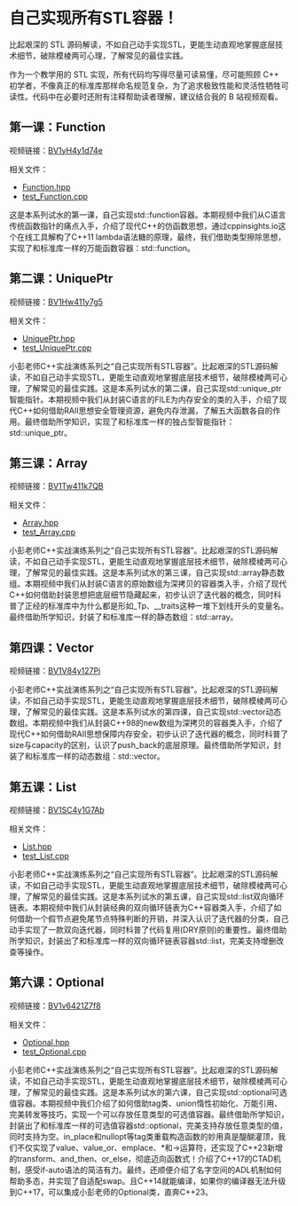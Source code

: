 # 自己实现所有STL容器！

比起艰深的 STL 源码解读，不如自己动手实现STL，更能生动直观地掌握底层技术细节，破除模棱两可心理，了解常见的最佳实践。

作为一个教学用的 STL 实现，所有代码均写得尽量可读易懂，尽可能照顾 C++ 初学者，不像真正的标准库那样命名规范复杂，为了追求极致性能和灵活性牺牲可读性。代码中在必要时还附有注释帮助读者理解，建议结合我的 B 站视频观看。

## 第一课：Function

视频链接：[BV1yH4y1d74e](https://www.bilibili.com/video/BV1yH4y1d74e)

相关文件：

- [Function.hpp](Function.hpp)
- [test_Function.cpp](test_Function.cpp)

这是本系列试水的第一课，自己实现std::function容器。本期视频中我们从C语言传统函数指针的痛点入手，介绍了现代C++的仿函数思想，通过cppinsights.io这个在线工具解构了C++11 lambda语法糖的原理，最终，我们借助类型擦除思想，实现了和标准库一样的万能函数容器：std::function。

## 第二课：UniquePtr

视频链接：[BV1Hw411y7g5](https://www.bilibili.com/video/BV1Hw411y7g5)

相关文件：

- [UniquePtr.hpp](UniquePtr.hpp)
- [test_UniquePtr.cpp](test_UniquePtr.cpp)

小彭老师C++实战演练系列之“自己实现所有STL容器”。比起艰深的STL源码解读，不如自己动手实现STL，更能生动直观地掌握底层技术细节，破除模棱两可心理，了解常见的最佳实践。这是本系列试水的第二课，自己实现std::unique_ptr智能指针。本期视频中我们从封装C语言的FILE为内存安全的类的入手，介绍了现代C++如何借助RAII思想安全管理资源，避免内存泄漏，了解五大函数各自的作用。最终借助所学知识，实现了和标准库一样的独占型智能指针：std::unique_ptr。

## 第三课：Array

视频链接：[BV1Tw411k7QB](https://www.bilibili.com/video/BV1Tw411k7QB)

相关文件：

- [Array.hpp](Array.hpp)
- [test_Array.cpp](test_Array.cpp)

小彭老师C++实战演练系列之“自己实现所有STL容器”。比起艰深的STL源码解读，不如自己动手实现STL，更能生动直观地掌握底层技术细节，破除模棱两可心理，了解常见的最佳实践。这是本系列试水的第三课，自己实现std::array静态数组。本期视频中我们从封装C语言的原始数组为深拷贝的容器类入手，介绍了现代C++如何借助封装思想把底层细节隐藏起来，初步认识了迭代器的概念，同时科普了正经的标准库中为什么都是形如_Tp、__traits这种一堆下划线开头的变量名。最终借助所学知识，封装了和标准库一样的静态数组：std::array。

## 第四课：Vector

视频链接：[BV1V84y127Pi](https://www.bilibili.com/video/BV1V84y127Pi)

小彭老师C++实战演练系列之“自己实现所有STL容器”。比起艰深的STL源码解读，不如自己动手实现STL，更能生动直观地掌握底层技术细节，破除模棱两可心理，了解常见的最佳实践。这是本系列试水的第四课，自己实现std::vector动态数组。本期视频中我们从封装C++98的new数组为深拷贝的容器类入手，介绍了现代C++如何借助RAII思想保障内存安全，初步认识了迭代器的概念，同时科普了size与capacity的区别，认识了push_back的底层原理。最终借助所学知识，封装了和标准库一样的动态数组：std::vector。

## 第五课：List

视频链接：[BV1SC4y1G7Ab](https://www.bilibili.com/video/BV1SC4y1G7Ab)

相关文件：

- [List.hpp](List.hpp)
- [test_List.cpp](test_List.cpp)

小彭老师C++实战演练系列之“自己实现所有STL容器”。比起艰深的STL源码解读，不如自己动手实现STL，更能生动直观地掌握底层技术细节，破除模棱两可心理，了解常见的最佳实践。这是本系列试水的第五课，自己实现std::list双向循环链表。本期视频中我们从封装经典的双向循环链表为C++容器类入手，介绍了如何借助一个假节点避免尾节点特殊判断的开销，并深入认识了迭代器的分类，自己动手实现了一款双向迭代器，同时科普了代码复用(DRY原则)的重要性。最终借助所学知识，封装出了和标准库一样的双向循环链表容器std::list，完美支持增删改查等操作。

## 第六课：Optional

视频链接：[BV1v6421Z7f8](https://www.bilibili.com/video/BV1v6421Z7f8)

相关文件：

- [Optional.hpp](Optional.hpp)
- [test_Optional.cpp](test_Optional.cpp)

小彭老师C++实战演练系列之“自己实现所有STL容器”。比起艰深的STL源码解读，不如自己动手实现STL，更能生动直观地掌握底层技术细节，破除模棱两可心理，了解常见的最佳实践。这是本系列试水的第六课，自己实现std::optional可选值容器。本期视频中我们介绍了如何借助tag类、union惰性初始化、万能引用、完美转发等技巧，实现一个可以存放任意类型的可选值容器。最终借助所学知识，封装出了和标准库一样的可选值容器std::optional，完美支持存放任意类型的值，同时支持为空。in_place和nullopt等tag类重载构造函数的妙用真是醍醐灌顶，我们不仅实现了value、value_or、emplace、*和->运算符，还实现了C++23新增的transform、and_then、or_else，彻底迈向函数式！介绍了C++17的CTAD机制，感受if-auto语法的简洁有力。最终，还顺便介绍了名字空间的ADL机制如何帮助多态，并实现了自适配swap。且C++14就能编译，如果你的编译器无法升级到C++17，可以集成小彭老师的Optional类，直奔C++23。
